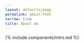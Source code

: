 ```yaml
---
layout: defaults/page
permalink: about.html
narrow: true
title: About me
---
```


{% include components/intro.md %}
